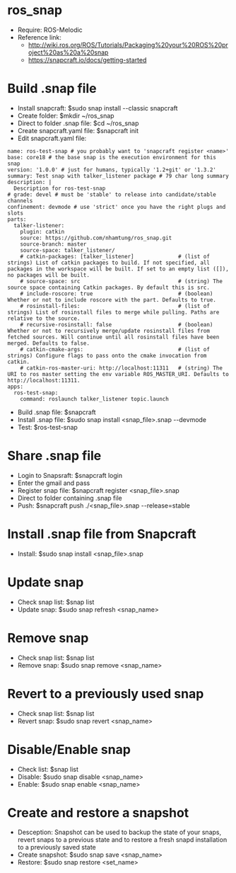 # ros_snap
- Require: ROS-Melodic
- Reference link: 
    + http://wiki.ros.org/ROS/Tutorials/Packaging%20your%20ROS%20project%20as%20a%20snap
    + https://snapcraft.io/docs/getting-started

# Build .snap file
- Install snapcraft: $sudo snap install --classic snapcraft
- Create folder: $mkdir ~/ros_snap
- Direct to folder .snap file: $cd ~/ros_snap
- Create snapcraft.yaml file: $snapcraft init
- Edit snapcraft.yaml file:
```
name: ros-test-snap # you probably want to 'snapcraft register <name>'
base: core18 # the base snap is the execution environment for this snap
version: '1.0.0' # just for humans, typically '1.2+git' or '1.3.2'
summary: Test snap with talker_listener package # 79 char long summary
description: |
  Description for ros-test-snap
# grade: devel # must be 'stable' to release into candidate/stable channels
confinement: devmode # use 'strict' once you have the right plugs and slots
parts:
  talker-listener:
    plugin: catkin
    source: https://github.com/nhamtung/ros_snap.git
    source-branch: master
    source-space: talker_listener/
    # catkin-packages: [talker_listener]              # (list of strings) List of catkin packages to build. If not specified, all packages in the workspace will be built. If set to an empty list ([]), no packages will be built.
    # source-space: src                               # (string) The source space containing Catkin packages. By default this is src.
    # include-roscore: true                           # (boolean) Whether or not to include roscore with the part. Defaults to true.
    # rosinstall-files:                               # (list of strings) List of rosinstall files to merge while pulling. Paths are relative to the source.
    # recursive-rosinstall: false                     # (boolean) Whether or not to recursively merge/update rosinstall files from fetched sources. Will continue until all rosinstall files have been merged. Defaults to false.
    # catkin-cmake-args:                              # (list of strings) Configure flags to pass onto the cmake invocation from catkin.
    # catkin-ros-master-uri: http://localhost:11311   # (string) The URI to ros master setting the env variable ROS_MASTER_URI. Defaults to http://localhost:11311.
apps:
  ros-test-snap:
    command: roslaunch talker_listener topic.launch
```
- Build .snap file: $snapcraft
- Install .snap file: $sudo snap install <snap_file>.snap --devmode
- Test: $ros-test-snap

# Share .snap file
- Login to Snapsraft: $snapcraft login
- Enter the gmail and pass
- Register snap file: $snapcraft register <snap_file>.snap
- Direct to folder containing .snap file
- Push: $snapcraft push ./<snap_file>.snap --release=stable

# Install .snap file from Snapcraft
- Install: $sudo snap install <snap_file>.snap

# Update snap
- Check snap list: $snap list
- Update snap: $sudo snap refresh <snap_name>

# Remove snap
- Check snap list: $snap list
- Remove snap: $sudo snap remove <snap_name>

# Revert to a previously used snap
- Check snap list: $snap list
- Revert snap: $sudo snap revert <snap_name>

# Disable/Enable snap
- Check list: $snap list
- Disable: $sudo snap disable <snap_name>
- Enable: $sudo snap enable <snap_name>

# Create and restore a snapshot 
- Desception: Snapshot can be used to backup the state of your snaps, revert snaps to a previous state and to restore a fresh snapd installation to a previously saved state
- Create snapshot: $sudo snap save <snap_name>
- Restore: $sudo snap restore <set_name>